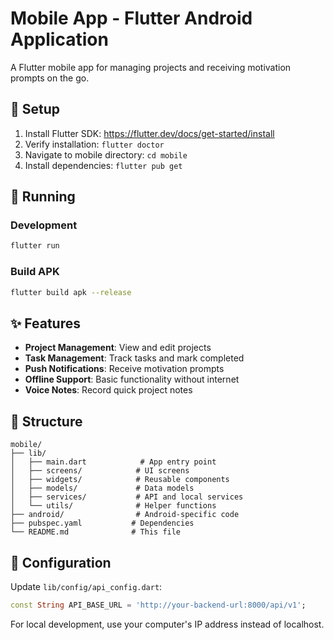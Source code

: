 # Mobile App - Flutter Android Application

A Flutter mobile app for managing projects and receiving motivation prompts on the go.

## 🚀 Setup

1. Install Flutter SDK: https://flutter.dev/docs/get-started/install
2. Verify installation: `flutter doctor`
3. Navigate to mobile directory: `cd mobile`
4. Install dependencies: `flutter pub get`

## 🏃 Running

### Development
```bash
flutter run
```

### Build APK
```bash
flutter build apk --release
```

## ✨ Features

- **Project Management**: View and edit projects
- **Task Management**: Track tasks and mark completed
- **Push Notifications**: Receive motivation prompts
- **Offline Support**: Basic functionality without internet
- **Voice Notes**: Record quick project notes

## 📁 Structure

```
mobile/
├── lib/
│   ├── main.dart            # App entry point
│   ├── screens/            # UI screens
│   ├── widgets/            # Reusable components
│   ├── models/             # Data models
│   ├── services/           # API and local services
│   └── utils/              # Helper functions
├── android/                # Android-specific code
├── pubspec.yaml           # Dependencies
└── README.md              # This file
```

## 🔧 Configuration

Update `lib/config/api_config.dart`:
```dart
const String API_BASE_URL = 'http://your-backend-url:8000/api/v1';
```

For local development, use your computer's IP address instead of localhost. 